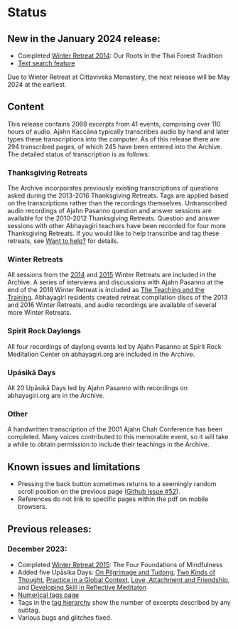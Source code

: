 <!--HTML <img src="../../pages/images/photos/LPP Chao Khun Ceremony.jpg" alt="Ajahn Pasanno's 2019 Chao Khun Ceremony" id="cover" title="Ajahn Pasanno's 2019 Chao Khun Ceremony" align="bottom" width="200" border="0"/> -->

# Status

## New in the January 2024 release:
- Completed [Winter Retreat 2014](../../pages/events/WR2014.html): Our Roots in the Thai Forest Tradition
- [Text search feature](../search/Text-search.html)

Due to Winter Retreat at Cittaviveka Monastery, the next release will be May 2024 at the earliest.

## Content
This release contains 2069 excerpts from 41 events, comprising over 110 hours of audio. Ajahn Kaccāna typically transcribes audio by hand and later types these transcriptions into the computer. As of this release there are 294 transcribed pages, of which 245 have been entered into the Archive. The detailed status of transcription is as follows:

### Thanksgiving Retreats
The Archive incorporates previously existing transcriptions of questions asked during the 2013-2016 Thanksgiving Retreats. Tags are applied based on the transcriptions rather than the recordings themselves. Untranscribed audio recordings of Ajahn Pasanno question and answer sessions are available for the 2010-2012 Thanksgiving Retreats. Question and answer sessions with other Abhayagiri teachers have been recorded for four more Thanksgiving Retreats. If you would like to help transcribe and tag these retreats, see [Want to help?](../../pages/about/09_Want-to-help.html) for details.

### Winter Retreats
All sessions from the [2014](../../pages/events/WR2014.html) and [2015](../../pages/events/WR2015.html) Winter Retreats are included in the Archive. A series of interviews and discussions with Ajahn Pasanno at the end of the 2018 Winter Retreat is included as [The Teaching and the Training](../../pages/events/WR2018-2.html). Abhayagiri residents created retreat compilation discs of the 2013 and 2016 Winter Retreats, and audio recordings are available of several more Winter Retreats.

### Spirit Rock Daylongs
All four recordings of daylong events led by Ajahn Pasanno at Spirit Rock Meditation Center on abhayagiri.org are included in the Archive.

### Upāsikā Days
All 20 Upāsikā Days led by Ajahn Pasanno with recordings on abhayagiri.org are in the Archive.

### Other
A handwritten transcription of the 2001 Ajahn Chah Conference has been completed. Many voices contributed to this memorable event, so it will take a while to obtain permission to include their teachings in the Archive.

## Known issues and limitations

 - Pressing the back button sometimes returns to a seemingly random scroll position on the previous page ([Github issue #52](https://github.com/Kaccana-Bhikkhu/qs-archive/issues/52)).
 - References do not link to specific pages within the pdf on mobile browsers.

## Previous releases:
### December 2023:
- Completed [Winter Retreat 2015](../../pages/events/WR2015.html): The Four Foundations of Mindfulness
- Added five Upāsika Days: [On Pilgrimage and Tudong](../../pages/events/UD2015-1.html), [Two Kinds of Thought](../../pages/events/UD2017-2.html), [Practice in a Global Context](../../pages/events/UD2017-3.html), [Love, Attachment and Friendship](../../pages/events/UD2019-4.html), and [Developing Skill in Reflective Meditaton](../../pages/events/UD2019-5.html)
- [Numerical tags page](../indexes/NumericalTags.html)
- Tags in the [tag hierarchy](../drilldown/root.html) show the number of excerpts described by any subtag.
- Various bugs and glitches fixed.
